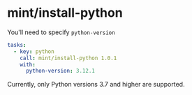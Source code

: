 # mint/install-python

You'll need to specify `python-version`

```yaml
tasks:
  - key: python
    call: mint/install-python 1.0.1
    with:
      python-version: 3.12.1
```

Currently, only Python versions 3.7 and higher are supported.
